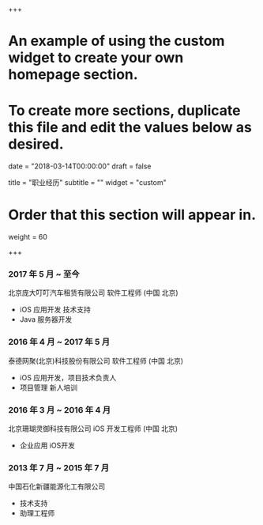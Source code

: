 +++
# An example of using the custom widget to create your own homepage section.
# To create more sections, duplicate this file and edit the values below as desired.

date = "2018-03-14T00:00:00"
draft = false

title = "职业经历"
subtitle = ""
widget = "custom"

# Order that this section will appear in.
weight = 60

+++
### 2017 年 5 月 ~ 至今

北京庞大叮叮汽车租赁有限公司 软件工程师 (中国 北京)

- iOS 应用开发 技术支持
- Java 服务器开发 

### 2016 年 4 月 ~ 2017 年 5 月

泰德网聚(北京)科技股份有限公司 软件工程师 (中国 北京)

- iOS 应用开发，项目技术负责人
- 项目管理 新人培训

### 2016 年 3 月 ~ 2016 年 4 月

北京珊瑚灵御科技有限公司 iOS 开发工程师  (中国 北京)

- 企业应用 iOS开发

### 2013 年 7 月 ~ 2015 年 7 月

中国石化新疆能源化工有限公司

- 技术支持
- 助理工程师

